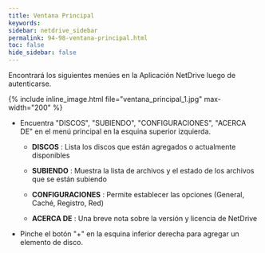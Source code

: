 ```yaml
---
title: Ventana Principal
keywords:
sidebar: netdrive_sidebar
permalink: 94-98-ventana-principal.html
toc: false
hide_sidebar: false
---
```


Encontrará los siguientes menúes en la Aplicación NetDrive luego de autenticarse.

{% include inline_image.html file="ventana_principal_1.jpg" max-width="200" %}

- Encuentra "DISCOS", "SUBIENDO", "CONFIGURACIONES", "ACERCA DE" en el menú principal en la esquina superior izquierda.

  - **DISCOS** : Lista los discos que están agregados o actualmente disponibles

  - **SUBIENDO** : Muestra la lista de archivos y el estado de los archivos que se están subiendo

  - **CONFIGURACIONES** : Permite establecer las opciones (General, Caché, Registro, Red)

  - **ACERCA DE** : Una breve nota sobre la versión y licencia de NetDrive

- Pinche el botón "+" en la esquina inferior derecha para agregar un elemento de disco.

